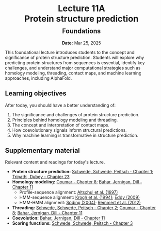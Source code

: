 <h1 style="margin-bottom: 0.4em; text-align: center;">
    <b>Lecture 11A</b><br>
    Protein structure prediction
</h1>
<h2 style="margin-top: 0.0em; text-align: center;">
    Foundations
</h2>
<p style="text-align: center;">
    <b>Date:</b> Mar 25, 2025
</p>

This foundational lecture introduces students to the concept and significance of protein structure prediction. Students will explore why predicting protein structures from sequences is essential, identify key challenges, and understand major computational strategies such as homology modeling, threading, contact maps, and machine learning approaches, including AlphaFold.

## Learning objectives

After today, you should have a better understanding of:

1.  The significance and challenges of protein structure prediction.
2.  Principles behind homology modeling and threading.
3.  The concept and interpretation of contact maps.
4.  How coevolutionary signals inform structural predictions.
5.  Why machine learning is transformative in structure prediction.

## Supplementary material

Relevant content and readings for today's lecture.

-   **Protein structure prediction:** [Schwede, Schwede, Peitsch - Chapter 1](https://canvas.pitt.edu/files/20161956); [Tripathi, Dubey - Chapter 23](https://canvas.pitt.edu/files/20161959)
-   **Homology modeling:** [Coumar - Chapter 8](https://canvas.pitt.edu/files/20161955); [Bahar, Jernigan, Dill - Chapter 11](https://canvas.pitt.edu/files/20161954)
    -   Profile-sequence alignment: [Altschul et al. (1997)](https://doi.org/10.1093/nar/25.17.3389)
    -   HMM-sequence alignment: [Krogh et al. (1994)](https://doi.org/10.1006/jmbi.1994.1104); [Eddy (2009)](https://doi.org/10.1142/9781848165632_0019)
    -   HMM-HMM alignment: [Söding (2004)](https://doi.org/10.1093/bioinformatics/bti125); [Remmert et al. (2012)](https://doi.org/10.1038/nmeth.1818)
-   **Threading:** [Schwede, Schwede, Peitsch - Chapter 2](https://canvas.pitt.edu/files/20161957); [Coumar - Chapter 8](https://canvas.pitt.edu/files/20161955); [Bahar, Jernigan, Dill - Chapter 11](https://canvas.pitt.edu/files/20161954)
-   **Coevolution:** [Bahar, Jernigan, Dill - Chapter 11](https://canvas.pitt.edu/files/20161954)
-   **Scoring functions:** [Schwede, Schwede, Peitsch - Chapter 3](https://canvas.pitt.edu/files/20161958)

<!-- ## Presentation

-   **View:** [slides.com/aalexmmaldonado/biosc1540-l11a](https://slides.com/aalexmmaldonado/biosc1540-l11a)
-   **Live link:** [slides.com/d/nZdKKIA/live](https://slides.com/d/nZdKKIA/live)
-   **Download:** [biosc1540-l11a.pdf](/lectures/11A/biosc1540-l11a.pdf)

<iframe src="https://slides.com/aalexmmaldonado/biosc1540-l11a/embed?byline=hidden&share=hidden" width="100%" height="600" title="BIOSC 1540: Lecture 11A" scrolling="no" frameborder="0" webkitallowfullscreen mozallowfullscreen allowfullscreen></iframe>

Why Predict Protein Structures?

    Biological significance and practical applications.

Challenges in Structure Prediction

    Complexity, limitations, and accuracy issues.

Homology Modeling

    Conceptual overview and practical relevance.

Threading (Fold Recognition)

    When and why threading is preferred.

Contact Maps and Coevolution

    How contacts inform structure predictions.

Machine Learning in Structure Prediction

    AlphaFold’s approach and impact.

-->
